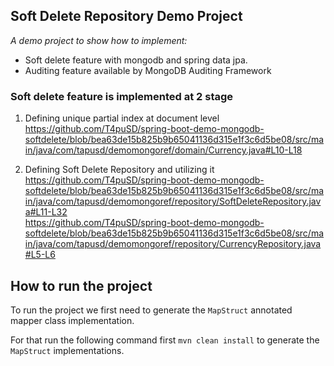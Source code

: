 ## Soft Delete Repository Demo Project
*A demo project to show how to implement:*
* Soft delete feature with mongodb and spring data jpa.
* Auditing feature available by MongoDB Auditing Framework

### Soft delete feature is implemented at 2 stage
1. Defining unique partial index at document level
https://github.com/T4puSD/spring-boot-demo-mongodb-softdelete/blob/bea63de15b825b9b65041136d315e1f3c6d5be08/src/main/java/com/tapusd/demomongoref/domain/Currency.java#L10-L18   

3. Defining Soft Delete Repository and utilizing it
https://github.com/T4puSD/spring-boot-demo-mongodb-softdelete/blob/bea63de15b825b9b65041136d315e1f3c6d5be08/src/main/java/com/tapusd/demomongoref/repository/SoftDeleteRepository.java#L11-L32   
https://github.com/T4puSD/spring-boot-demo-mongodb-softdelete/blob/bea63de15b825b9b65041136d315e1f3c6d5be08/src/main/java/com/tapusd/demomongoref/repository/CurrencyRepository.java#L5-L6   

## How to run the project
To run the project we first need to generate the `MapStruct` annotated
mapper class implementation. 

For that run the following command first `mvn clean install` to generate the
`MapStruct` implementations.
